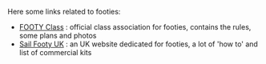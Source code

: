 
Here some links related to footies:

* [FOOTY Class](http://footy.rcsailing.net) : official class association for footies, contains the rules, some plans and photos
* [Sail Footy UK](http://www.sailfootyuk.com) : an UK website dedicated for footies, a lot of 'how to' and list of commercial kits


